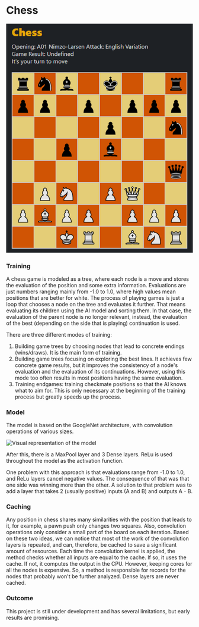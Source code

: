 # Chess

![Chess page](https://github.com/cau777/ai_playground/blob/master/docs/screenshots/chess_page.png)

### Training

A chess game is modeled as a tree, where each node is a move and stores the evaluation of the position and some extra information. 
Evaluations are just numbers ranging mainly from -1.0 to 1.0, where high values mean positions that are better for white. The process of playing games is just a loop that chooses a node on the tree and evaluates it further. That means evaluating its children using the AI model and sorting them. In that case, the evaluation of the parent node is no longer relevant, instead, the evaluation of the best (depending on the side that is playing) continuation is used.

There are three different modes of training:
1) Building game trees by choosing nodes that lead to concrete endings (wins/draws). It is the main form of training.
2) Building game trees focusing on exploring the best lines. It achieves few concrete game results, but it improves the consistency of a node's evaluation and the evaluation of its continuations.
However, using this mode too often results in most positions having the same evaluation.
3) Training endgames: training checkmate positions so that the AI knows what to aim for. This is only necessary at the beginning of the training process but greatly speeds up the process.

### Model

The model is based on the GoogleNet architecture, with convolution operations of various sizes.

![Visual representation of the model](https://lapix.ufsc.br/wp-content/uploads/2018/10/inception-2.png)

After this, there is a MaxPool layer and 3 Dense layers. ReLu is used throughout the model as the activation function.

One problem with this approach is that evaluations range from -1.0 to 1.0, and ReLu layers cancel negative values. The consequence of that was that one side was winning more than the other.
A solution to that problem was to add a layer that takes 2 (usually positive) inputs (A and B) and outputs A - B.

### Caching

Any position in chess shares many similarities with the position that leads to it, for example, a pawn push only changes two squares. Also, convolution operations only consider a small part of the board on each iteration.
Based on these two ideas, we can notice that most of the work of the convolution layers is repeated, and can, therefore, be cached to save a significant amount of resources. Each time the convolution kernel is
applied, the method checks whether all inputs are equal to the cache. If so, it uses the cache. If not, it computes the output in the CPU. However, keeping cores for all the nodes is expensive. So, a method is responsible for records for the nodes that probably won't be further analyzed. Dense layers are never cached.

### Outcome

This project is still under development and has several limitations, but early results are promising.